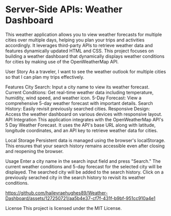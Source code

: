 # Server-Side APIs: Weather Dashboard

This weather application allows you to view weather forecasts for multiple cities over multiple days, helping you plan your trips and activities accordingly. It leverages third-party APIs to retrieve weather data and features dynamically updated HTML and CSS. This project focuses on building a weather dashboard that dynamically displays weather conditions for cities by making use of the OpenWeatherMap API.

User Story
As a traveler, I want to see the weather outlook for multiple cities so that I can plan my trips effectively.

Features
City Search: Input a city name to view its weather forecast.
Current Conditions: Get real-time weather data including temperature, humidity, wind speed, and weather icon.
5-Day Forecast: View a comprehensive 5-day weather forecast with important details.
Search History: Easily revisit previously searched cities.
Responsive Design: Access the weather dashboard on various devices with responsive layout.
API Integration
This application integrates with the OpenWeatherMap API's 5 Day Weather Forecast. It uses the API's base URL along with latitude, longitude coordinates, and an API key to retrieve weather data for cities.

Local Storage
Persistent data is managed using the browser's localStorage. This ensures that your search history remains accessible even after closing and reopening the browser.

Usage
Enter a city name in the search input field and press "Search."
The current weather conditions and 5-day forecast for the selected city will be displayed.
The searched city will be added to the search history.
Click on a previously serached city in the search history to revisit its weather conditions.



https://github.com/haileyraehughes89/Weather-Dashboard/assets/127250721/aa5b4e37-cf7f-431f-b9bf-951cc910a4e1


License
This project is licensed under the MIT License.
